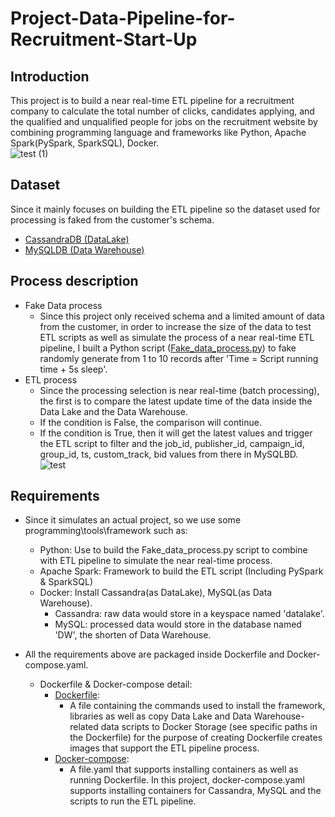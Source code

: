 # Project-Data-Pipeline-for-Recruitment-Start-Up

## Introduction
This project is to build a near real-time ETL pipeline for a recruitment company to calculate the total number of clicks, candidates applying, and the qualified and unqualified people for jobs on the recruitment website by combining programming language and frameworks like Python, Apache Spark(PySpark, SparkSQL), Docker.
<br>
![test (1)](https://github.com/DuyDoan233/Project-Data-Pipeline-for-Recruitment-Start-Up-/assets/101572443/d9656f3f-5c8e-44b7-973c-972b5e8d6771)

## Dataset
Since it mainly focuses on building the ETL pipeline so the dataset used for processing is faked from the customer's schema.
- [CassandraDB (DataLake)]()
- [MySQLDB (Data Warehouse)]()

## Process description
- Fake Data process
  - Since this project only received schema and a limited amount of data from the customer, in order to increase the size of the data to test ETL scripts as well as simulate the process of a near real-time ETL pipeline, I built a Python script ([Fake_data_process.py](##)) to fake randomly generate from 1 to 10 records after 'Time = Script running time + 5s sleep'.
- ETL process
  - Since the processing selection is near real-time (batch processing), the first is to compare the latest update time of the data inside the Data Lake and the Data Warehouse.
  - If the condition is False, the comparison will continue.
  - If the condition is True, then it will get the latest values and trigger the ETL script to filter and the job_id, publisher_id, campaign_id, group_id, ts, custom_track, bid values from there in MySQLBD.<br>
![test](https://github.com/DuyDoan233/Project-Data-Pipeline-for-Recruitment-Start-Up/assets/101572443/6d390861-1f15-4a4d-8f13-fbd8afb4f99b)

## Requirements
- Since it simulates an actual project, so we use some programming\tools\framework such as:
  - Python: Use to build the Fake_data_process.py script to combine with ETL pipeline to simulate the near real-time process.
  - Apache Spark: Framework to build the ETL script (Including PySpark & SparkSQL)
  - Docker: Install Cassandra(as DataLake), MySQL(as Data Warehouse).
    - Cassandra: raw data would store in a keyspace named 'datalake'.
    - MySQL: processed data would store in the database named 'DW', the shorten of Data Warehouse.
    
- All the requirements above are packaged inside Dockerfile and Docker-compose.yaml.
  - Dockerfile & Docker-compose detail:
    - [Dockerfile](##):
      - A file containing the commands used to install the framework, libraries as well as copy Data Lake and Data Warehouse-related data scripts to Docker Storage (see specific paths in the Dockerfile) for the purpose of creating Dockerfile creates images that support the ETL pipeline process.
    - [Docker-compose](##):
      - A file.yaml that supports installing containers as well as running Dockerfile. In this project, docker-compose.yaml supports installing containers for Cassandra, MySQL and the scripts to run the ETL pipeline.
